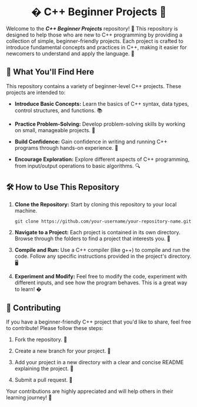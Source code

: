 <h1 align="center">� C++ Beginner Projects 🚀</h1>

Welcome to the ***C++ Beginner Projects*** repository! 🎉 This repository is designed to help those who are new to C++ programming by providing a collection of simple, beginner-friendly projects. Each project is crafted to introduce fundamental concepts and practices in C++, making it easier for newcomers to understand and apply the language. 🌟

## 🧐 What You'll Find Here

This repository contains a variety of beginner-level C++ projects. These projects are intended to:

 - **Introduce Basic Concepts:** Learn the basics of C++ syntax, data types, control structures, and functions. 📚

 - **Practice Problem-Solving:** Develop problem-solving skills by working on small, manageable projects. 🧩

 - **Build Confidence:** Gain confidence in writing and running C++ programs through hands-on experience. 💪

 - **Encourage Exploration:** Explore different aspects of C++ programming, from input/output operations to basic algorithms. 🔍


## 🛠️ How to Use This Repository
1. **Clone the Repository:** Start by cloning this repository to your local machine.

       git clone https://github.com/your-username/your-repository-name.git
2. **Navigate to a Project:** Each project is contained in its own directory. Browse through the folders to find a project that interests you. 📂

3. **Compile and Run:** Use a C++ compiler (like g++) to compile and run the code. Follow any specific instructions provided in the project's directory. 🖥️

4. **Experiment and Modify:** Feel free to modify the code, experiment with different inputs, and see how the program behaves. This is a great way to learn! �

## 🤝 Contributing
If you have a beginner-friendly C++ project that you'd like to share, feel free to contribute! Please follow these steps:

1. Fork the repository. 🍴

2. Create a new branch for your project. 🌿

3. Add your project in a new directory with a clear and concise README explaining the project. 📄

4. Submit a pull request. 🚀

Your contributions are highly appreciated and will help others in their learning journey! 🌈

